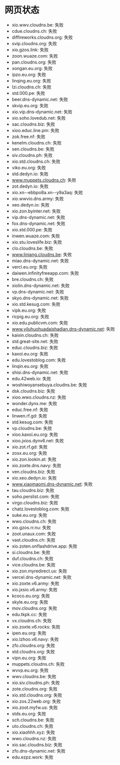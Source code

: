 # 网页状态
- xio.wwv.cloudns.be: 失败
- cdue.cloudns.ch: 失败
- diffireworks.cloudns.org: 失败
- svip.cloudns.org: 失败
- xio.gzos.link: 失败
- zoon.wuaze.com: 失败
- pan.cloudns.org: 失败
- xongan.eu.org: 失败
- ipzo.eu.org: 失败
- linqing.eu.org: 失败
- lzi.cloudns.ch: 失败
- std.000.pe: 失败
- beer.dns-dynamic.net: 失败
- skvip.eu.org: 失败
- xio.vip.dns-dynamic.net: 失败
- xio.soho.lovedub.net: 失败
- sac.cloudns.biz: 失败
- xioo.educ.line.pm: 失败
- zok.free.nf: 失败
- kenelm.cloudns.ch: 失败
- sen.cloudns.be: 失败
- siv.cloudns.ph: 失败
- xio.std.cloudns.ch: 失败
- viko.eu.org: 失败
- std.dedyn.io: 失败
- www.muppets.cloudns.ch: 失败
- zot.dedyn.io: 失败
- xio.xn--ebbpo8a.xn--y9a3aq: 失败
- xio.wwvio.dns.army: 失败
- xeo.dedyn.io: 失败
- xio.zon.byinter.net: 失败
- vip.dns-dynamic.net: 失败
- fox.dns-dynamic.net: 失败
- xio.std.000.pe: 失败
- inwen.wuaze.com: 失败
- xio.stu.loveslife.biz: 失败
- clo.cloudns.be: 失败
- www.liniang.cloudns.be: 失败
- miao.dns-dynamic.net: 失败
- vercl.eu.org: 失败
- daiwen.infinityfreeapp.com: 失败
- bre.cloudns.ch: 失败
- xiolin.dns-dynamic.net: 失败
- vp.dns-dynamic.net: 失败
- skyo.dns-dynamic.net: 失败
- xio.std.kesug.com: 失败
- vipk.eu.org: 失败
- ricpig.eu.org: 失败
- xio.edu.publicvm.com: 失败
- www.yiluhuohuadaishadian.dns-dynamic.net: 失败
- kaixin.cloudns.ch: 失败
- std.great-site.net: 失败
- educ.cloudns.biz: 失败
- kaxoi.eu.org: 失败
- edu.lovestoblog.com: 失败
- linqin.eu.org: 失败
- shisi.dns-dynamic.net: 失败
- edu.42web.io: 失败
- woshiwoyansebuya.cloudns.be: 失败
- dsk.cloudns.biz: 失败
- xioo.wwo.cloudns.nz: 失败
- wonder.dynx.me: 失败
- educ.free.nf: 失败
- linwen.rf.gd: 失败
- std.kesug.com: 失败
- vp.cloudns.be: 失败
- xioo.kaxoi.eu.org: 失败
- xioo.jxios.dynv6.net: 失败
- xio.zot.rf.gd: 失败
- zosx.eu.org: 失败
- xio.zon.lookin.at: 失败
- xio.zoxte.dns.navy: 失败
- ven.cloudns.biz: 失败
- xio.xeo.dedyn.io: 失败
- www.xiaomaomi.dns-dynamic.net: 失败
- tau.cloudns.biz: 失败
- soho.perslist.com: 失败
- virgo.cloudns.biz: 失败
- chatz.lovestoblog.com: 失败
- suke.eu.org: 失败
- wwo.cloudns.ch: 失败
- xio.gzos.rr.nu: 失败
- zoot.unaux.com: 失败
- vast.cloudns.ch: 失败
- xio.zoten.onflashdrive.app: 失败
- si.cloudns.be: 失败
- duf.cloudns.ch: 失败
- vice.cloudns.be: 失败
- xio.zon.myredirect.us: 失败
- vercel.dns-dynamic.net: 失败
- xio.zoxte.v6.army: 失败
- xio.jxsio.v6.army: 失败
- kcoco.eu.org: 失败
- skyle.eu.org: 失败
- mov.cloudns.org: 失败
- edu.tkpk.cc: 失败
- vx.cloudns.ch: 失败
- xio.zoxte.v6.rocks: 失败
- ipen.eu.org: 失败
- xio.lzhoo.v6.navy: 失败
- zfo.cloudns.org: 失败
- std.cloudns.org: 失败
- vipn.eu.org: 失败
- muppets.cloudns.ch: 失败
- wvvp.eu.org: 失败
- wwv.cloudns.be: 失败
- xio.siv.cloudns.ph: 失败
- zote.cloudns.org: 失败
- xio.std.cloudns.org: 失败
- xio.zos.22web.org: 失败
- xio.zoot.myfw.us: 失败
- stds.eu.org: 失败
- sch.cloudns.be: 失败
- uto.cloudns.ch: 失败
- xio.xiaohhh.xyz: 失败
- wwo.cloudns.nz: 失败
- xio.sac.cloudns.biz: 失败
- zfo.dns-dynamic.net: 失败
- edu.ezpz.work: 失败
